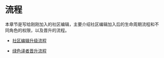# 流程

本章节是写给刚刚加入的社区编辑，主要介绍社区编辑加入后的生命周期流程和不同角色的权限，以及晋升的流程。

* [社区编辑升级流程](//31-社区编辑、译者加入的生命周期流程.html)

* [绿色译者晋升流程](//32-绿色译者升级流程.html)


